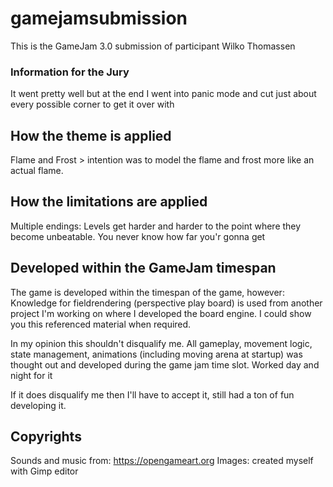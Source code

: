 # gamejamsubmission

This is the GameJam 3.0 submission of participant Wilko Thomassen


### Information for the Jury

It went pretty well but at the end I went into panic mode and cut just about 
every possible corner to get it over with

## How the theme is applied

Flame and Frost > intention was to model the flame and frost more like an
actual flame. 

## How the limitations are applied

Multiple endings: Levels get harder and harder to the point where they 
become unbeatable. You never know how far you'r gonna get

## Developed within the GameJam timespan

The game is developed within the timespan of the game, however: 
Knowledge for fieldrendering (perspective play board) is used from another
project I'm working on where I developed the board engine. 
I could show you this referenced material when required.

In my opinion this shouldn't disqualify me. All gameplay, movement logic,
state management, animations (including moving arena at startup) was thought 
out and developed during the game jam time slot. Worked day and night for it

If it does disqualify me then I'll have to accept it, still had a ton of fun
developing it. 

## Copyrights 

Sounds and music from: https://opengameart.org
Images: created myself with Gimp editor



